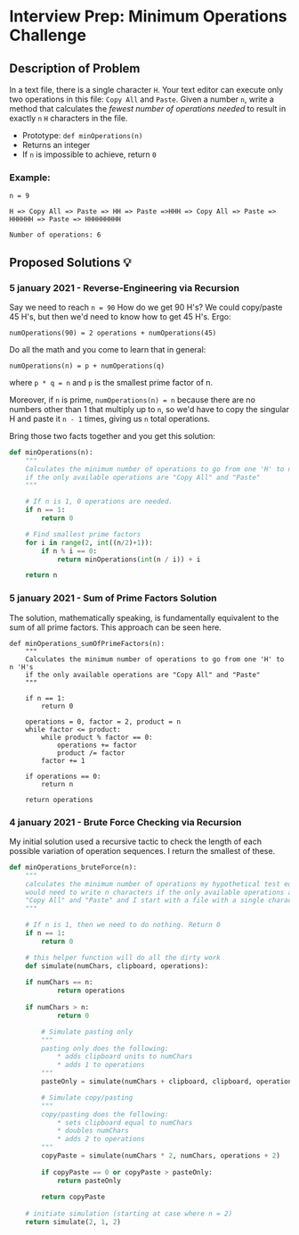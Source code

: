 # Interview Prep: Minimum Operations Challenge

## Description of Problem

In a text file, there is a single character `H`. Your text editor can execute only two operations in this file: `Copy All` and `Paste`. Given a number `n`, write a method that calculates the _fewest number of operations needed_ to result in exactly `n` `H` characters in the file.

* Prototype: `def minOperations(n)`
* Returns an integer
* If `n` is impossible to achieve, return `0`

### Example:

```
n = 9

H => Copy All => Paste => HH => Paste =>HHH => Copy All => Paste => HHHHHH => Paste => HHHHHHHHH

Number of operations: 6
```

## Proposed Solutions 💡

### 5 january 2021 - Reverse-Engineering via Recursion

Say we need to reach `n = 90` How do we get 90 H's? We could copy/paste 45 H's, but then we'd need to know how to get 45 H's. Ergo:
```
numOperations(90) = 2 operations + numOperations(45)
```
Do all the math and you come to learn that in general:
```
numOperations(n) = p + numOperations(q)
```
where `p * q = n` and `p` is the smallest prime factor of n.

Moreover, if `n` is prime, `numOperations(n) = n` because there are no numbers other than 1 that multiply up to `n`, so we'd have to copy the singular H and paste it `n - 1` times, giving us `n` total operations.

Bring those two facts together and you get this solution:

```python
def minOperations(n):
    """
    Calculates the minimum number of operations to go from one 'H' to n 'H's
    if the only available operations are "Copy All" and "Paste"
    """

    # If n is 1, 0 operations are needed.
    if n == 1:
        return 0

    # Find smallest prime factors
    for i in range(2, int((n/2)+1)):
        if n % i == 0:
            return minOperations(int(n / i)) + i

    return n
```

### 5 january 2021 - Sum of Prime Factors Solution

The solution, mathematically speaking, is fundamentally equivalent to the
sum of all prime factors. This approach can be seen here.


```python3
def minOperations_sumOfPrimeFactors(n):
    """
    Calculates the minimum number of operations to go from one 'H' to n 'H's
    if the only available operations are "Copy All" and "Paste"
    """

    if n == 1:
        return 0

    operations = 0, factor = 2, product = n
    while factor <= product:
        while product % factor == 0:
            operations += factor
            product /= factor
        factor += 1

    if operations == 0:
        return n

    return operations
```


### 4 january 2021 - Brute Force Checking via Recursion

My initial solution used a recursive tactic to check the length of each
possible variation of operation sequences. I return the smallest of these.

```python
def minOperations_bruteForce(n):
    """
    calculates the minimum number of operations my hypothetical test editor
    would need to write n characters if the only available operations are
    "Copy All" and "Paste" and I start with a file with a single character
    """

    # If n is 1, then we need to do nothing. Return 0
    if n == 1:
        return 0

    # this helper function will do all the dirty work
    def simulate(numChars, clipboard, operations):
        
	if numChars == n:
            return operations
        
	if numChars > n:
            return 0

        # Simulate pasting only
        """
        pasting only does the following:
            * adds clipboard units to numChars
            * adds 1 to operations
        """
        pasteOnly = simulate(numChars + clipboard, clipboard, operations + 1)

        # Simulate copy/pasting
        """
        copy/pasting does the following:
            * sets clipboard equal to numChars
            * doubles numChars
            * adds 2 to operations
        """
        copyPaste = simulate(numChars * 2, numChars, operations + 2)
	
        if copyPaste == 0 or copyPaste > pasteOnly:
            return pasteOnly
	    
        return copyPaste
	
    # initiate simulation (starting at case where n = 2)
    return simulate(2, 1, 2)
```

